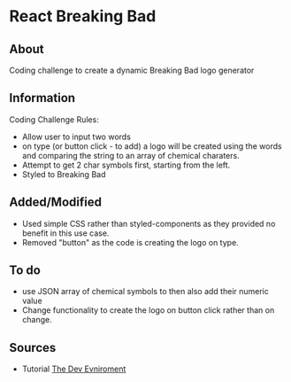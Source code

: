 # React Breaking Bad

## About

Coding challenge to create a dynamic Breaking Bad logo generator

## Information

Coding Challenge Rules:

- Allow user to input two words
- on type (or button click - to add) a logo will be created using the words and comparing the string to an array of chemical charaters.
- Attempt to get 2 char symbols first, starting from the left.
- Styled to Breaking Bad

## Added/Modified

- Used simple CSS rather than styled-components as they provided no benefit in this use case.
- Removed "button" as the code is creating the logo on type.

## To do

- use JSON array of chemical symbols to then also add their numeric value
- Change functionality to create the logo on button click rather than on change.

## Sources

- Tutorial [The Dev Evniroment](https://www.youtube.com/watch?v=OVp2muKTkdg&t=884s)

